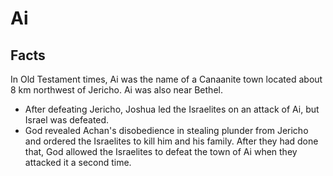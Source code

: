 # Ai

## Facts

In Old Testament times, Ai was the name of a Canaanite town located about 8 km northwest of Jericho. Ai was also near Bethel.

* After defeating Jericho, Joshua led the Israelites on an attack of Ai, but Israel was defeated.
* God revealed Achan's disobedience in stealing plunder from Jericho and ordered the Israelites to kill him and his family. After they had done that, God allowed the Israelites to defeat the town of Ai when they attacked it a second time.